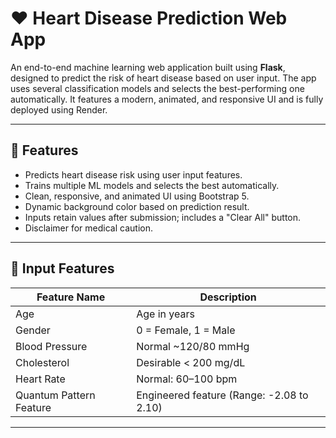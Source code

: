 # ❤️ Heart Disease Prediction Web App

An end-to-end machine learning web application built using **Flask**, designed to predict the risk of heart disease based on user input. The app uses several classification models and selects the best-performing one automatically. It features a modern, animated, and responsive UI and is fully deployed using Render.

---

## 📌 Features

- Predicts heart disease risk using user input features.
- Trains multiple ML models and selects the best automatically.
- Clean, responsive, and animated UI using Bootstrap 5.
- Dynamic background color based on prediction result.
- Inputs retain values after submission; includes a "Clear All" button.
- Disclaimer for medical caution.

---

## 🧠 Input Features

| Feature Name             | Description                             |
|--------------------------|-----------------------------------------|
| Age                     | Age in years                            |
| Gender                  | 0 = Female, 1 = Male                    |
| Blood Pressure          | Normal ~120/80 mmHg                     |
| Cholesterol             | Desirable < 200 mg/dL                   |
| Heart Rate              | Normal: 60–100 bpm                      |
| Quantum Pattern Feature | Engineered feature (Range: -2.08 to 2.10) |

---
